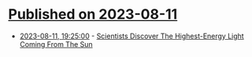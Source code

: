 # [Published on 2023-08-11](index.md)

* [2023-08-11, 19:25:00](https://soylentnews.org/article.pl?sid=23/08/11/0111256&from=rss) - [Scientists Discover The Highest-Energy Light Coming From The Sun](https://soylentnews.org/article.pl?sid=23/08/11/0111256&from=rss)
